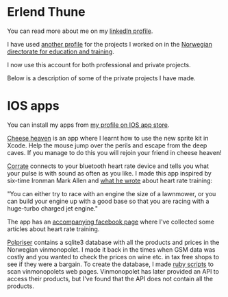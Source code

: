 # Erlend Thune

You can read more about me on my [linkedIn profile](https://www.linkedin.com/in/erlendthune/). 

I have used [another profile](https://github.com/etsikt) for the projects I worked on in the [Norwegian directorate for education and training](https://udir.no).

I now use this account for both professional and private projects.

Below is a description of some of the private projects I have made.

# IOS apps

You can install my apps from [my profile on IOS app store](https://apps.apple.com/no/developer/erlend-thune/id673691109).

[Cheese heaven](https://github.com/erlendthune/xcode-cheeseheaven) is an app where I learnt how to use the new sprite kit in Xcode. Help the mouse jump
over the perils and escape from the deep caves. If you manage to do this you will rejoin your friend in cheese heaven! 

[Corrate](https://github.com/erlendthune/xcode-corrate) connects to your bluetooth heart rate device and tells you what your pulse is with sound as often as you like. 
I made this app inspired by six-time Ironman Mark Allen and [what he wrote]( http://www.triathlontrainingarticles.com/Base.html) about heart rate training:

"You can either try to race with an engine the size of a lawnmower, or you can build your engine up with a good base so that you are racing 
with a huge-turbo charged jet engine." 

The app has an [accompanying facebook page](https://www.facebook.com/HeartRateTraining) where I've collected some articles about heart rate training.

[Polpriser](https://github.com/erlendthune/xcode-polpriser) contains a sqlite3 database with all the products and prices in the Norwegian vinmonopolet.
I made it back in the times when GSM data was costly and you wanted to check the prices on wine etc. in tax free shops to see if they were a bargain.
To create the database, I made [ruby scripts](https://github.com/erlendthune/polpriser) to scan vinmonopolets web pages. Vinmonopolet has later
provided an API to access their products, but I've found that the API does not contain all the products. 




